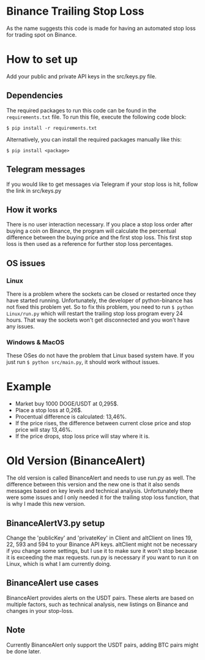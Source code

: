 # Binance Trailing Stop Loss
As the name suggests this code is made for having an automated stop loss for trading spot on Binance.

# How to set up
Add your public and private API keys in the src/keys.py file.

## Dependencies
The required packages to run this code can be found in the `requirements.txt` file. To run this file, execute the following code block:
```
$ pip install -r requirements.txt 
```
Alternatively, you can install the required packages manually like this:
```
$ pip install <package>
```

## Telegram messages
If you would like to get messages via Telegram if your stop loss is hit, follow the link in src/keys.py

## How it works
There is no user interaction necessary. If you place a stop loss order after buying a coin on Binance, the program will calculate the percentual difference between the buying price and the first stop loss.
This first stop loss is then used as a reference for further stop loss percentages.

## OS issues
### Linux
There is a problem where the sockets can be closed or restarted once they have started running.
Unfortunately, the developer of python-binance has not fixed this problem yet.
So to fix this problem, you need to run `$ python Linux/run.py` which will restart the trailing stop loss program every 24 hours.
That way the sockets won't get disconnected and you won't have any issues.

### Windows & MacOS
These OSes do not have the problem that Linux based system have. If you just run `$ python src/main.py`, it should work without issues.

# Example
- Market buy 1000 DOGE/USDT at 0,295$.
- Place a stop loss at 0,26$.
- Procentual difference is calculated: 13,46%.
- If the price rises, the difference between current close price and stop price will stay 13,46%.
- If the price drops, stop loss price will stay where it is.

# Old Version (BinanceAlert)
The old version is called BinanceAlert and needs to use run.py as well.
The difference between this version and the new one is that it also sends messages based on key levels and technical analysis.
Unfortunately there were some issues and I only needed it for the trailing stop loss function, that is why I made this new version.

## BinanceAlertV3.py setup
Change the 'publicKey' and 'privateKey' in Client and altClient on lines 19, 22, 593 and 594 to your Binance API keys.
altClient might not be necessary if you change some settings, but I use it to make sure it won't stop because it is exceeding the max requests.
run.py is necessary if you want to run it on Linux, which is what I am currently doing. 

## BinanceAlert use cases
BinanceAlert provides alerts on the USDT pairs. These alerts are based on multiple factors, such as technical analysis, new listings on Binance and changes in your stop-loss.

## Note
Currently BinanceAlert only support the USDT pairs, adding BTC pairs might be done later.
